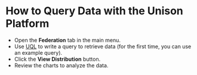 # How to Query Data with the Unison Platform

- Open the **Federation** tab in the main menu.
- Use [UQL](../UQL/index.md) to write a query to retrieve data (for the first time, you can use an example query).
- Click the **View Distribution** button.
- Review the charts to analyze the data.
